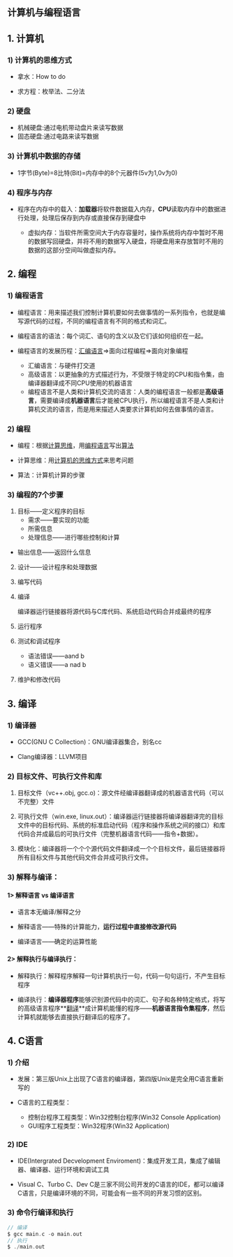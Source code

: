 ## 计算机与编程语言

## 1. 计算机

### 1) 计算机的思维方式

* 拿水：How to do

* 求方程：枚举法、二分法

### 2) 硬盘

* 机械硬盘:通过电机带动盘片来读写数据
* 固态硬盘:通过电路来读写数据

### 3) 计算机中数据的存储

* 1字节(Byte)=8比特(Bit)=内存中的8个元器件(5v为1,0v为0)

### 4) 程序与内存

* 程序在内存中的载入：**加载器**将软件数据载入内存，**CPU**读取内存中的数据进行处理，处理后保存到内存或直接保存到硬盘中

	* 虚拟内存：当软件所需空间大于内存容量时，操作系统将内存中暂时不用的数据写回硬盘，并将不用的数据写入硬盘，将硬盘用来存放暂时不用的数据的这部分空间叫做虚拟内存。

## 2. 编程

### 1) 编程语言

* 编程语言：用来描述我们控制计算机要如何去做事情的一系列指令，也就是编写源代码的过程，不同的编程语言有不同的格式和词汇。

* 编程语言的语法：每个词汇、语句的含义以及它们该如何组织在一起。

* 编程语言的发展历程：<u>汇编语言</u>=>面向过程编程=>面向对象编程
  * 汇编语言：与硬件打交道
  * 高级语言：以更抽象的方式描述行为，不受限于特定的CPU和指令集，由编译器翻译成不同CPU使用的机器语言
  * 编程语言不是人类和计算机交流的语言：人类的编程语言一般都是**高级语言**，需要编译成**机器语言**后才能被CPU执行，所以编程语言不是人类和计算机交流的语言，而是用来描述人类要求计算机如何去做事情的语言。

### 2) 编程

* 编程：根据<u>计算思维</u>，用<u>编程语言</u>写出<u>算法</u>

* 计算思维：用<u>计算机的思维方式</u>来思考问题
* 算法：计算机计算的步骤

### 3) 编程的7个步骤

1. 目标——定义程序的目标
   * 需求——要实现的功能
   * 所需信息
   * 处理信息——进行哪些控制和计算
* 输出信息——返回什么信息
   
2. 设计——设计程序和处理数据

3. 编写代码

4. 编译

   编译器运行链接器将源代码与C库代码、系统启动代码合并成最终的程序

5. 运行程序

6. 测试和调试程序
   * 语法错误——aand b
   * 语义错误——a nad b
   
7. 维护和修改代码

## 3. 编译

### 1) 编译器

* GCC(GNU C Collection)：GNU编译器集合，别名cc

* Clang编译器：LLVM项目

### 2) 目标文件、可执行文件和库

1. 目标文件（vc++.obj, gcc.o)：源文件经编译器翻译成的机器语言代码（可以不完整）文件
2. 可执行文件（win.exe, linux.out）：编译器运行链接器将编译器翻译完的目标文件中的目标代码、系统的标准启动代码（程序和操作系统之间的接口）和库代码合并成最后的可执行文件（完整机器语言代码——指令+数据）。

3. 模块化：编译器将一个个个源代码文件翻译成一个个目标文件，最后链接器将所有目标文件与其他代码文件合并成可执行文件。

### 3) 解释与编译：

#### 1> 解释语言 vs 编译语言

* 语言本无编译/解释之分

* 解释语言——特殊的计算能力，**运行过程中直接修改源代码**

* 编译语言——确定的运算性能

#### 2> 解释执行与编译执行：

* 解释执行：解释程序解释一句计算机执行一句，代码一句句运行，不产生目标程序

* 编译执行：**编译器程序**能够识别源代码中的词汇、句子和各种特定格式，将写的高级语言程序**<u>翻译</u>**成计算机能懂的程序——**机器语言指令集程序**，然后计算机就能够去直接执行翻译后的程序了。

## 4. C语言

### 1) 介绍

* 发展：第三版Unix上出现了C语言的编译器，第四版Unix是完全用C语言重新写的

* C语言的工程类型：
  * 控制台程序工程类型：Win32控制台程序(Win32 Console Application)
  * GUI程序工程类型：Win32程序(Win32 Application)

### 2) IDE

* IDE(Intergrated Decvelopment Enviroment)：集成开发工具，集成了编辑器、编译器、运行环境和调试工具

* Visual C、Turbo C、Dev C是三家不同公司开发的C语言的IDE，都可以编译C语言，只是编译环境的不同，可能会有一些不同的开发习惯的区别。

### 3) 命令行编译和执行

```c
// 编译
$ gcc main.c -o main.out
// 执行
$ ./main.out
```
